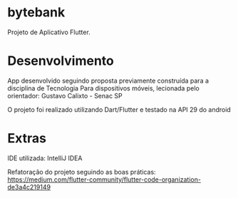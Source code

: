 # bytebank

Projeto de Aplicativo Flutter.

# Desenvolvimento

App desenvolvido seguindo proposta previamente construída para a disciplina de Tecnologia
Para dispositivos móveis, lecionada pelo orientador: Gustavo Calixto - Senac SP

O projeto foi realizado utilizando Dart/Flutter e testado na API 29 do android

# Extras

IDE utilizada: 
IntelliJ IDEA

Refatoração do projeto seguindo as boas práticas: 
https://medium.com/flutter-community/flutter-code-organization-de3a4c219149

